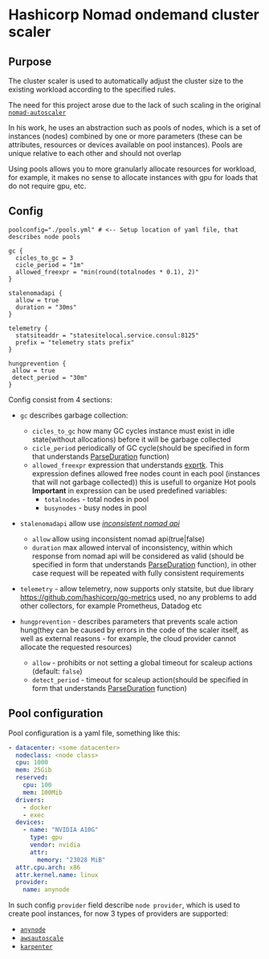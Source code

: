 # Hashicorp Nomad ondemand cluster scaler

## Purpose
The cluster scaler is used to automatically adjust the cluster size to the existing workload according to the specified rules. 

The need for this project arose due to the lack of such scaling in the original [`nomad-autoscaler`](https://github.com/hashicorp/nomad-autoscaler)

In his work, he uses an abstraction such as pools of nodes, which is a set of instances (nodes) combined by one or more parameters (these can be attributes, resources or devices available on pool instances). Pools are unique relative to each other and should not overlap

Using pools allows you to more granularly allocate resources for workload, for example, it makes no sense to allocate instances with gpu for loads that do not require gpu, etc.



## Config
```
poolconfig="./pools.yml" # <-- Setup location of yaml file, that describes node pools

gc {
  cicles_to_gc = 3
  cicle_period = "1m"
  allowed_freexpr = "min(round(totalnodes * 0.1), 2)"
}

stalenomadapi {
  allow = true
  duration = "30ms"
}

telemetry {
  statsiteaddr = "statesitelocal.service.consul:8125"
  prefix = "telemetry stats prefix"
}

hungprevention {
 allow = true
 detect_period = "30m"
}
```

Config consist from 4 sections:
* `gc` describes garbage collection:
  * `cicles_to_gc` how many GC cycles instance must exist in idle state(without allocations) before it will be garbage collected
  * `cicle_period` periodically of GC cycle(should be specified in form that understands [ParseDuration](https://pkg.go.dev/time#ParseDuration) function)
  * `allowed_freexpr` expression that understands [exprtk](http://www.partow.net/programming/exprtk/). This expression defines allowed free nodes count in each pool (instances that will not garbage collected)) this is usefull to organize Hot pools
  **Important** in expression can be used predefined variables:
    * `totalnodes` - total nodes in pool
    * `busynodes` - busy nodes in pool

* `stalenomadapi` allow use [_inconsistent nomad api_](https://developer.hashicorp.com/nomad/api-docs#consistency-modes)
  * `allow` allow using inconsistent nomad api(true|false)
  * `duration` max allowed interval of inconsistency, within which response from nomad api will be considered as valid (should be specified in form that understands [ParseDuration](https://pkg.go.dev/time#ParseDuration) function), in other case request will be repeated with fully consistent requirements

* `telemetry` - allow telemetry, now supports only statsite, but due library https://github.com/hashicorp/go-metrics used, no any problems to add other collectors, for example Prometheus, Datadog etc

* `hungprevention` - describes parameters that prevents scale action hung(they can be caused by errors in the code of the scaler itself, as well as external reasons - for example, the cloud provider cannot allocate the requested resources)
  * `allow` - prohibits or not setting a global timeout for scaleup actions (default: `false`)
  * `detect_period` - timeout for scaleup action(should be specified in form that understands [ParseDuration](https://pkg.go.dev/time#ParseDuration) function)


## Pool configuration
Pool configuration is a yaml file, something like this: 
```yaml
- datacenter: <some datacenter>
  nodeclass: <node class> 
  cpu: 1000
  mem: 25Gib
  reserved:
    cpu: 100
    mem: 100Mib
  drivers:
    - docker
    - exec
  devices:
    - name: "NVIDIA A10G"
      type: gpu
      vendor: nvidia
      attr:
        memory: "23028 MiB"
  attr.cpu.arch: x86
  attr.kernel.name: linux
  provider:
    name: anynode
```

In such config `provider` field describe `node provider`, which is used to create pool instances, for now 3 types of providers are supported:
  * [`anynode`](./provider.anynode.md)
  * [`awsautoscale`](./provider.awsautoscale.md)
  * [`karpenter`](./provider.karpenter.md)
